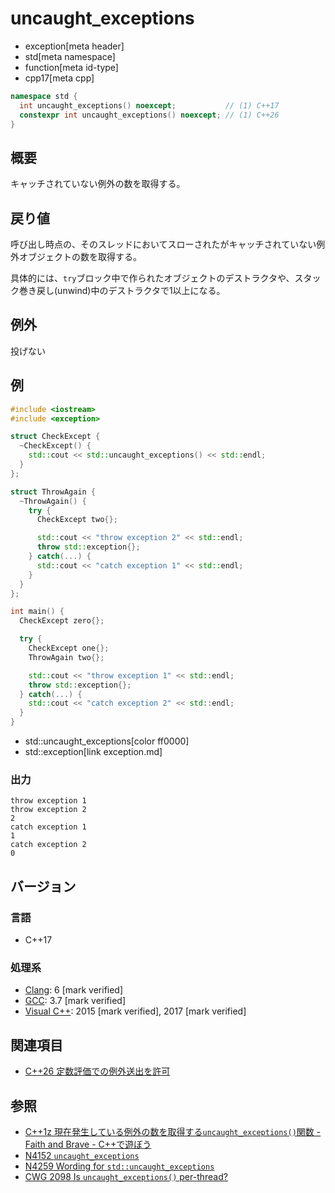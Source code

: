 # uncaught_exceptions
* exception[meta header]
* std[meta namespace]
* function[meta id-type]
* cpp17[meta cpp]

```cpp
namespace std {
  int uncaught_exceptions() noexcept;           // (1) C++17
  constexpr int uncaught_exceptions() noexcept; // (1) C++26
}
```

## 概要
キャッチされていない例外の数を取得する。


## 戻り値
呼び出し時点の、そのスレッドにおいてスローされたがキャッチされていない例外オブジェクトの数を取得する。

具体的には、`try`ブロック中で作られたオブジェクトのデストラクタや、スタック巻き戻し(unwind)中のデストラクタで1以上になる。


## 例外
投げない


## 例
```cpp example
#include <iostream>
#include <exception>

struct CheckExcept {
  ~CheckExcept() {
    std::cout << std::uncaught_exceptions() << std::endl;
  }
};

struct ThrowAgain {
  ~ThrowAgain() {
    try {
      CheckExcept two{};

      std::cout << "throw exception 2" << std::endl;
      throw std::exception{};
    } catch(...) {
      std::cout << "catch exception 1" << std::endl;
    }
  }
};

int main() {
  CheckExcept zero{};

  try {
    CheckExcept one{};
    ThrowAgain two{};

    std::cout << "throw exception 1" << std::endl;
    throw std::exception{};
  } catch(...) {
    std::cout << "catch exception 2" << std::endl;
  }
}
```
* std::uncaught_exceptions[color ff0000]
* std::exception[link exception.md]

### 出力
```
throw exception 1
throw exception 2
2
catch exception 1
1
catch exception 2
0
```

## バージョン
### 言語
- C++17

### 処理系
- [Clang](/implementation.md#clang): 6 [mark verified]
- [GCC](/implementation.md#gcc): 3.7 [mark verified]
- [Visual C++](/implementation.md#visual_cpp): 2015 [mark verified], 2017 [mark verified]


## 関連項目
- [C++26 定数評価での例外送出を許可](/lang/cpp26/allowing_exception_throwing_in_constant-evaluation.md)


## 参照
- [C++1z 現在発生している例外の数を取得する`uncaught_exceptions()`関数 - Faith and Brave - C++で遊ぼう](https://faithandbrave.hateblo.jp/entry/2016/06/22/171639)
- [N4152 `uncaught_exceptions`](http://www.open-std.org/jtc1/sc22/wg21/docs/papers/2014/n4152.pdf)
- [N4259 Wording for `std::uncaught_exceptions`](http://www.open-std.org/jtc1/sc22/wg21/docs/papers/2014/n4259.pdf)
- [CWG 2098 Is `uncaught_exceptions()` per-thread?](https://wg21.cmeerw.net/cwg/issue2098)
